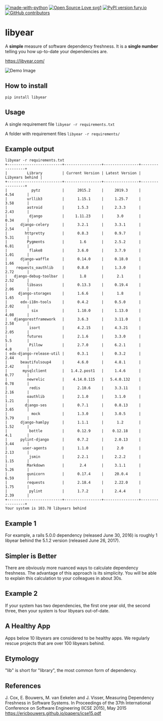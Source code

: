 [![made-with-python](https://img.shields.io/badge/Made%20with-Python-1f425f.svg)](https://www.python.org/)
[![Open Source Love svg1](https://badges.frapsoft.com/os/v1/open-source.svg?v=103)](https://github.com/nasirhjafri/libyear/)
[![PyPI version fury.io](https://badge.fury.io/py/libyear.svg)](https://pypi.python.org/pypi/libyear/)
[![GitHub contributors](https://img.shields.io/github/contributors/nasirhjafri/libyear.svg)](https://GitHub.com/nasirhjafri/libyear/graphs/contributors/)


# libyear 

A **simple** measure of software dependency freshness. It is a **single number** telling you how up-to-date your dependencies are.

https://libyear.com/

![Demo Image](./docs/demo.png)

## How to install
`pip install libyear`


## Usage
A single requirement file
`libyear -r requirements.txt`

A folder with requirement files
`libyear -r requirements/`

## Example output
```
libyear -r requirements.txt 
+-------------------------+-----------------+----------------+-----------------+
|         Library         | Current Version | Latest Version | Libyears behind |
+-------------------------+-----------------+----------------+-----------------+
|           pytz          |      2015.2     |     2019.3     |       4.54      |
|         urllib3         |      1.15.1     |     1.25.7     |       3.58      |
|         astroid         |      1.5.3      |     2.3.3      |       2.43      |
|          django         |     1.11.23     |      3.0       |       0.34      |
|      django-celery      |      3.2.1      |     3.3.1      |       2.54      |
|        httpretty        |      0.8.3      |     0.9.7      |       5.31      |
|         Pygments        |       1.6       |     2.5.2      |       6.81      |
|          flake8         |      3.6.0      |     3.7.9      |       1.01      |
|      django-waffle      |      0.14.0     |     0.18.0     |       1.66      |
|    requests_oauthlib    |      0.8.0      |     1.3.0      |       2.72      |
|   django-debug-toolbar  |       1.8       |      2.1       |       2.52      |
|         libsass         |      0.13.3     |     0.19.4     |       2.06      |
|     django-storages     |      1.6.6      |      1.8       |       1.65      |
|      edx-i18n-tools     |      0.4.2      |     0.5.0      |       2.02      |
|           six           |      1.10.0     |     1.13.0     |       4.08      |
|   djangorestframework   |      3.6.3      |     3.11.0     |       2.58      |
|          isort          |      4.2.15     |     4.3.21     |       2.05      |
|         futures         |      2.1.6      |     3.3.0      |       5.5       |
|          Pillow         |      2.7.0      |     6.2.1      |       4.8       |
| edx-django-release-util |      0.3.1      |     0.3.2      |       2.44      |
|      beautifulsoup4     |      4.6.0      |     4.8.1      |       2.42      |
|       mysqlclient       |   1.4.2.post1   |     1.4.6      |       0.77      |
|         newrelic        |    4.14.0.115   |   5.4.0.132    |       0.78      |
|          redis          |      2.10.6     |     3.3.11     |       2.16      |
|         oauthlib        |      2.1.0      |     3.1.0      |       1.21      |
|        django-ses       |      0.7.1      |     0.8.13     |       3.65      |
|           mock          |      1.3.0      |     3.0.5      |       3.79      |
|      django-hamlpy      |      1.1.1      |      1.2       |       1.52      |
|          bottle         |      0.12.9     |    0.12.18     |       4.1       |
|      pylint-django      |      0.7.2      |     2.0.13     |       3.44      |
|       user-agents       |      1.1.0      |      2.0       |       2.13      |
|          jsmin          |      2.2.1      |     2.2.2      |       1.15      |
|         Markdown        |       2.4       |     3.1.1      |       5.26      |
|         gunicorn        |      0.17.4     |     20.0.4     |       6.59      |
|         requests        |      2.18.4     |     2.22.0     |       1.75      |
|          pylint         |      1.7.2      |     2.4.4      |       2.39      |
+-------------------------+-----------------+----------------+-----------------+
Your system is 103.78 libyears behind
```

## Example 1
For example, a rails 5.0.0 dependency (released June 30, 2016) is roughly 1 libyear behind the 5.1.2 version (released June 26, 2017).

## Simpler is Better
There are obviously more nuanced ways to calculate dependency freshness. The advantage of this approach is its simplicity. You will be able to explain this calculation to your colleagues in about 30s.

## Example 2
If your system has two dependencies, the first one year old, the second three, then your system is four libyears out-of-date.

## A Healthy App
Apps below 10 libyears are considered to be healthy apps. We regularly rescue projects that are over 100 libyears behind.

## Etymology
"lib" is short for "library", the most common form of dependency.

## References
J. Cox, E. Bouwers, M. van Eekelen and J. Visser, Measuring Dependency Freshness in Software Systems. In Proceedings of the 37th International Conference on Software Engineering (ICSE 2015), May 2015 https://ericbouwers.github.io/papers/icse15.pdf
